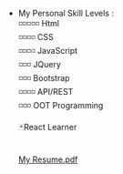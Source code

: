 - My Personal Skill Levels : </br>
  ◽️◽️◽️◽️◽️  Html </br>
  ◽️◽️◽️◽️  CSS </br>
  ◽️◽️◽️◽️  JavaScript </br>
  ◽️◽️◽️  JQuery </br>
  ◽️◽️◽️  Bootstrap </br>
  ◽️◽️◽️◽️  API/REST </br>
  ◽️◽️◽️  OOT Programming </br>
  
  🃏React Learner </br> </br> </br>
[My Resume.pdf](https://github.com/MiArianM/MiArianM/files/14283721/My.Resume.pdf)
